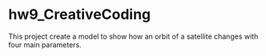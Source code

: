 # hw9_CreativeCoding
This project create a model to show how an orbit of a satellite changes with four main parameters.

